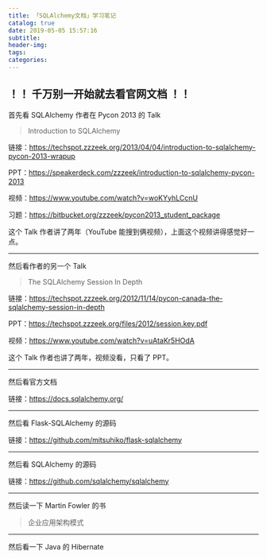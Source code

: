 ```yaml
---
title: 「SQLAlchemy文档」学习笔记
catalog: true
date: 2019-05-05 15:57:16
subtitle:
header-img:
tags:
categories:
---
```


## ！！ 千万别一开始就去看官网文档 ！！

首先看 SQLAlchemy 作者在 Pycon 2013 的 Talk

> Introduction to SQLAlchemy

链接：https://techspot.zzzeek.org/2013/04/04/introduction-to-sqlalchemy-pycon-2013-wrapup

PPT：https://speakerdeck.com/zzzeek/introduction-to-sqlalchemy-pycon-2013

视频：https://www.youtube.com/watch?v=woKYyhLCcnU

习题：https://bitbucket.org/zzzeek/pycon2013_student_package

这个 Talk 作者讲了两年（YouTube 能搜到俩视频），上面这个视频讲得感觉好一点。

---

然后看作者的另一个 Talk

> The SQLAlchemy Session In Depth

链接：https://techspot.zzzeek.org/2012/11/14/pycon-canada-the-sqlalchemy-session-in-depth

PPT：https://techspot.zzzeek.org/files/2012/session.key.pdf

视频：https://www.youtube.com/watch?v=uAtaKr5HOdA

这个 Talk 作者也讲了两年，视频没看，只看了 PPT。

---

然后看官方文档

链接：https://docs.sqlalchemy.org/

---

然后看 Flask-SQLAlchemy 的源码

链接：https://github.com/mitsuhiko/flask-sqlalchemy

---

然后看 SQLAlchemy 的源码

链接：https://github.com/sqlalchemy/sqlalchemy

---

然后读一下 Martin Fowler 的书

> 企业应用架构模式

---

然后看一下 Java 的 Hibernate
